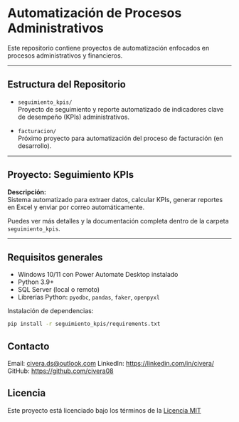 # Automatización de Procesos Administrativos

Este repositorio contiene proyectos de automatización enfocados en procesos administrativos y financieros.

---

## Estructura del Repositorio

- `seguimiento_kpis/`  
  Proyecto de seguimiento y reporte automatizado de indicadores clave de desempeño (KPIs) administrativos.

- `facturacion/`  
  Próximo proyecto para automatización del proceso de facturación (en desarrollo).

---

## Proyecto: Seguimiento KPIs

**Descripción:**  
Sistema automatizado para extraer datos, calcular KPIs, generar reportes en Excel y enviar por correo automáticamente.

Puedes ver más detalles y la documentación completa dentro de la carpeta `seguimiento_kpis`.

---

## Requisitos generales

- Windows 10/11 con Power Automate Desktop instalado  
- Python 3.9+  
- SQL Server (local o remoto)  
- Librerías Python: `pyodbc`, `pandas`, `faker`, `openpyxl`

Instalación de dependencias:

```bash
pip install -r seguimiento_kpis/requirements.txt
```

## Contacto

Email: civera.ds@outlook.com
LinkedIn: https://linkedin.com/in/civera/
GitHub: https://github.com/civera08

## Licencia
Este proyecto está licenciado bajo los términos de la [Licencia MIT](./LICENSE)
